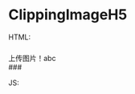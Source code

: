 # ClippingImageH5

HTML:
###
<div class="btn-row">
<div href="javascript:;" id="ID_clippingImageH5_btn">上传图片！abc </div>
</div>
###

JS:
###
<script>
//调用

$Clip.setClipImage($("#ID_clippingImageH5_btn"),{"width":200,
"height":200,
"btn":{
"ok":{
    "btnTitle":"确定ok",
    "callback":function(){
        /* 返回结果可以参考
         * this= {formData: FormData
         * img: ImageData,
         * imgBase64: "data:image/png;base64,iVBORw...."}
         */
        /* 示例一：this.formData 可以用于ajax上传 */
        /* 示例二：this.img 可以用于图像计算 */
        /* 示例三：this.imgBase64 可以用于页面显示或者 input 赋值，方便数据库存储 */
        var img = new Image();
        img.src=this.imgBase64;
            $(".btn-row").append(img);
        }
    },
"canel":{
    "btnTitle":"取消",
    "callback":function(){
        //这里可以填写你的逻辑
        
        }
    }
}});
</script>
###